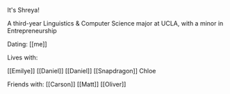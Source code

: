 It's Shreya!

A third-year Linguistics & Computer Science major at UCLA, with a minor in Entrepreneurship


Dating:
[[me]]


Lives with:

[[Emilye]]
[[Daniel]]
[[Daniel]]
[[Snapdragon]]
Chloe

Friends with:
[[Carson]]
[[Matt]]
[[Oliver]]


